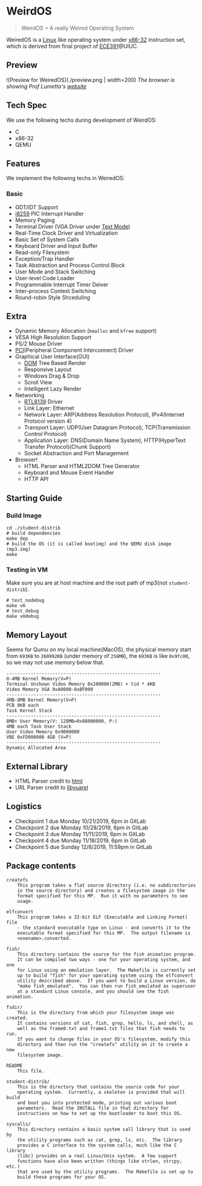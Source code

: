# WeirdOS
> WeirdOS = A really Weired Operating System

WeiredOS is a [Linux](https://en.wikipedia.org/wiki/Linux) like operating system under [x86-32](https://en.wikipedia.org/wiki/IA-32) instruction set, which is derived from final project of [ECE391](https://ece.illinois.edu/academics/courses/profile/ECE391)@UIUC.

## Preview
![Preview for WeiredOS](./preview.png | width=200)
*The browser is showing Prof Lumetta's [website](http://lumetta.web.engr.illinois.edu/)*

## Tech Spec
We use the following techs during development of WeirdOS:
- C
- x86-32
- QEMU

## Features
We implement the following techs in WeiredOS:
### Basic
- GDT/IDT Support
- [i8259](https://en.wikipedia.org/wiki/Intel_8259) PIC Interrupt Handler
- Memory Paging
- Terminal Driver (VGA Driver under [Text Mode](http://en.wikipedia.org/wiki/Text_mode))
- Real-Time Clock Driver and Virtualization
- Basic Set of System Calls
- Keyboard Driver and Input Buffer
- Read-only Filesystem
- Exception/Trap Handler
- Task Abstraction and Process Control Block
- User Mode and Stack Switching
- User-level Code Loader
- Programmable Interrupt Timer Deiver
- Inter-process Context Switching
- Round-robin Style Shceduling

## Extra
- Dynamic Memory Allocation (`kmalloc` and `kfree` support)
- VESA High Resolution Support
- PS/2 Mouse Driver
- [PCI](https://en.wikipedia.org/wiki/Conventional_PCI)(Peripheral Component Interconnect) Driver
- Graphical User Interface(GUI)
  - [DOM](https://en.wikipedia.org/wiki/Document_Object_Model) Tree Based Render
  - Responsive Layout
  - Windows Drag & Drop
  - Scroll View
  - Intelligent Lazy Render
- Networking
  - [RTL8139](https://en.wikipedia.org/wiki/RTL8139) Driver
  - Link Layer: Ethernet
  - Network Layer: ARP(Address Resolution Protocol), IPv4(Internet Protocol version 4)
  - Transport Layer: UDP(User Datagram Protocol), TCP(Transmission Control Protocol)
  - Application Layer: DNS(Domain Name System), HTTP(HyperText Transfer Protocol)(Chunk Support)
  - Socket Abstraction and Port Management
- Browser!
  - HTML Parser and HTML2DOM Tree Generator
  - Keyboard and Mouse Event Handler
  - HTTP API

## Starting Guide
### Build Image
```shell
cd ./student-distrib
# build dependencies
make dep
# build the OS (it is called bootimg) and the QEMU disk image (mp3.img)
make
```

### Testing in VM
Make sure you are at host machine and the root path of mp3(not `student-distrib`).
```shell
# test_nodebug
make vm
# test_debug
make vmdebug
```

## Memory Layout
Seems for Qumu on my local machine(MacOS), the physical memory start from `693KB` to `260992KB` (under memory of `256MB`), the `693KB` is like `0x9fc00`, so we may not use memory below that.
```
---------------------------------------------------------
0-4MB Kernel Memory(V=P)
Terminal Unshown Video Memory 0x200000(2MB) + tid * 4KB
Video Memory VGA 0xA0000-0xBF000
---------------------------------------------------------
4MB-8MB Kernel Memory(V=P)
PCB 8KB each
Task Kernel Stack
---------------------------------------------------------
8MB+ User Memory(V: 128MB=0x08000000, P:)
4MB each Task User Stack
User Video Memory 0x9000000
VBE 0xFD000000 4GB (V=P)
---------------------------------------------------------
Dynamic Allocated Area
```

## External Library
- HTML Parser credit to [html](https://github.com/h4xxel/html)
- URL Parser credit to [libyuarel](https://github.com/jacketizer/libyuarel)

## Logistics
- Checkpoint 1 due Monday 10/21/2019, 6pm in GitLab
- Checkpoint 2 due Monday 10/28/2019, 6pm in GitLab
- Checkpoint 3 due Monday 11/11/2019, 6pm in GitLab
- Checkpoint 4 due Monday 11/18/2019, 6pm in GitLab
- Checkpoint 5 due Sunday 12/8/2019, 11:59pm in GitLab

## Package contents
```
createfs
    This program takes a flat source directory (i.e. no subdirectories
    in the source directory) and creates a filesystem image in the
    format specified for this MP.  Run it with no parameters to see
    usage.

elfconvert
    This program takes a 32-bit ELF (Executable and Linking Format) file
    - the standard executable type on Linux - and converts it to the
    executable format specified for this MP.  The output filename is
    <exename>.converted.

fish/
	This directory contains the source for the fish animation program.
	It can be compiled two ways - one for your operating system, and one
	for Linux using an emulation layer.  The Makefile is currently set
	up to build "fish" for your operating system using the elfconvert
	utility described above.  If you want to build a Linux version, do
	"make fish_emulated".  You can then run fish_emulated as superuser
	at a standard Linux console, and you should see the fish animation.

fsdir/
	This is the directory from which your filesystem image was created.
	It contains versions of cat, fish, grep, hello, ls, and shell, as
	well as the frame0.txt and frame1.txt files that fish needs to run.
	If you want to change files in your OS's filesystem, modify this
	directory and then run the "createfs" utility on it to create a new
	filesystem image.

README
    This file.

student-distrib/
    This is the directory that contains the source code for your
    operating system.  Currently, a skeleton is provided that will build
    and boot you into protected mode, printing out various boot
    parameters.  Read the INSTALL file in that directory for
    instructions on how to set up the bootloader to boot this OS.

syscalls/
    This directory contains a basic system call library that is used by
    the utility programs such as cat, grep, ls, etc.  The library
    provides a C interface to the system calls, much like the C library
    (libc) provides on a real Linux/Unix system.  A few support
    functions have also been written (things like strlen, strcpy, etc.)
    that are used by the utility programs.  The Makefile is set up to
	build these programs for your OS.
```